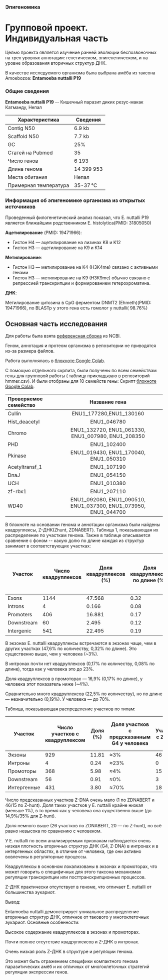 ### Эпигеномика
# Групповой проект. Индивидуальная часть
Целью проекта является изучение ранней эволюции беспозвоночных на трех уровнях аннотации: 
генетическом, эпигенетическом, и на уровне образования вторичных структур ДНК.

В качестве исследуемого организма была выбрана амёба из таксона Amoebozoa: **Entamoeba nuttalli P19**

### Общие сведения

**Entamoeba nuttalli P19** -- Кишечный паразит диких резус-макак Катманду, Непал

|Характеристика |Сведения |
|---|---|
|Contig N50| 		6.9 kb|
|Scaffold N50|		7.7  kb|
|GC |			25%|
|Статей на Pubmed| 35|
|Число генов|  	6 193|
|Длина генома| 	14 399 953 |
|Места обитания| Непал|
|Примерная температура| 35-37 °C|

### Информация об эпигеномике организма из открытых источников

Проведенный филогенетический анализ показал, что E. nuttalli P19 является ближайшим родственником E. histolytica(PMID: 31805050)

**Ацетилирование** (PMID: 19471966):

* Гистон H4 — ацетилирование на лизинах K8 и K12
* Гистон H3 — ацетилирование на K9 и K14

**Метилирование**:

* Гистон H3 — метилирование на K4 (H3K4me) связано с активными генами
* Гистон H3 — метилирование на K9 (H3K9me) обычно связано с репрессией транскрипции и формированием гетерохроматина.

**ДНК**:

Метилирование цитозина в CpG ферментом DNMT2 (Ehmeth)(PMID: 19471966), по BLASTp у этого гена есть гомолог у nuttalli( 98.76%)

## Основная часть исследования
Для работы была взята [референсная сборка](https://www.ncbi.nlm.nih.gov/datasets/genome/GCF_000257125.1/) из NCBI.

Геном, аннотация и протеом организма в репозитории не приводятся из-за размера файлов.

Работа выполнялась в [блокноте Google Colab](https://colab.research.google.com/drive/1rMfy2eWUNt1peTn9JimrwZe1IcxvbS69?usp=sharing).

С помощью отдельного скрпита, были получены по всем семействам гены для групповой работы  ( таблицу прикладываю в репозиторий hmmer.csv).
И были отобраны  для 10 семейств гены:
Скрипт [блокноте Google Colab](https://colab.research.google.com/drive/1rMfy2eWUNt1peTn9JimrwZe1IcxvbS69?usp=sharing).

|Проверяемое семейство|Название гена|
|:------|:--:|
|Cullin  | ENU1_177280,ENU1_130160  |
| Hist_deacetyl |ENU1_046780  |
| Chromo  | ENU1_132720, ENU1_061330, ENU1_007980, ENU1_208350 |
| PHD | ENU1_102400  |
| Pkinase | ENU1_019430, ENU1_170040, ENU1_050310  |
| Acetyltransf_1 | ENU1_107190  |
| DnaJ | ENU1_054150  |
|UCH  | ENU1_010380  |
|zf-rbx1 | ENU1_207110 |
|WD40 | ENU1_092080, ENU1_090510, ENU1_037300, ENU1_073950, ENU1_044700 |


В блокноте на основании генома и аннотации организма были найдены квадруплексы, Z-ДНК(Zhunt, ZDNABERT).
Таблицa 1, показывающая их распределение по участкам генома. Также в таблице описывается сравнение с фоном -- какую долю по длине каждая из структур занимает в соответствующих участках:

| Участок    | Число квадруплексов | Доля квадруплексов (%) | Доля квадруплексов по длине (%) | Предсказания Z-hunt | Доля Z-hunt (%) | Доля Z-ДНК по длине (%) | Число предсказаний ZDNABERT | Доля предсказаний ZDNABERT (%) | Доля предсказаний ZDNABERT по длине (%) |
| ---------- | ------------------- | ---------------------- | ------------------------------- | ------------------- | --------------- | ----------------------- | --------------------------- | ------------------------------ | --------------------------------------- |
| Exons      | 1144                | 47.568                 | 0.32                            | 46                  | 69.697          | 0.01                    | 1                           | 3.704                          | 0.00                                    |
| Introns    | 4                   | 0.166                  | 0.08                            | 0                   | 0.000           | 0.00                    | 0                           | 0.000                          | 0.00                                    |
| Promoters  | 406                 | 16.881                 | 0.17                            | 15                  | 22.727          | 0.01                    | 1                           | 3.704                          | 0.00                                    |
| Downstream | 60                  | 2.495                  | 0.12                            | 3                   | 4.545           | 0.01                    | 0                           | 0.000                          | 0.00                                    |
| Intergenic | 541                 | 22.495                 | 0.19                            | 20                  | 30.303          | 0.01                    | 26                          | 96.296                         | 0.01                                    |

В экзонах E. nuttalli квадруплексы встречаются в экзонах чаще, чем в других участках (47,6% по количеству, 0,32% по длине). Это существенно выше, чем у человека (~3%).

В интронах почти нет квадруплексов (0,17% по количеству, 0,08% по длине), тогда как у человека это до 23%.

Доля квадруплексов в промоторах — 16,9% (0,17% по длине), у человека этот показатель ниже (~4%).

Сравнительно много квадруплексов (22,5% по количеству), но по длине — незначительно (0,19%). У человека — до 70%.

Таблица, показывающая распределение участков по типам:

| Участок     | Число участков с квадруплексом | Доля (%) | Доля участков с предсказанным G4 у человека | Участков с Z-hunt | Доля с Z-hunt (%)| Доля участков с предсказанным ZHUNT у человека | Участков с ZDNABERT | Доля с ZDNABERT (%) | Доля участков с предсказанным ZDNAbert у человека |
| ----------- | ------------------------------ | -------- | ------------------------------------------- | ----------------- | ----------------- | ------------------- |------------------- | ------------------- | ------------------- |
| Экзоны      | 929                            | 11.81    | ≈3%                                         | 46                | 0.59              | 14.9% | 1                   | 0. 01               | ≈10% |
| Интроны     | 4                              | 0.24     | ≈23%                                        | 0                 | 0.00              | 47.1% | 0                   | 0.00                 | ≈30% |
| Промоторы   | 368                            | 5.98     | ≈4%                                         | 15                | 0.24              | 35% | 1                   | 0.02                | ≈30% |
| Downstream  | 56                             | 0.91     | ≈0%                                         | 3                 | 0.05              | 3% | 0                   | 0.00                | ≈0% |
| Интергенные | 431                            | 3.80     | ≈70%                                        | 18                | 0.16              | 0% | 7                   | 0.06                | ≈30% |

Число предсказанных участков Z-DNA очень мало (1 по ZDNABERT и 46/15 по Z-hunt). Доля таких участков у E. nuttalli крайне низкая (меньше 1%), в то время как у человека она существенно выше (до 14,9%/35% для Z-hunt).

Доля немного выше (26 участков по ZDNABERT, 20 — по Z-hunt), но всё равно невысока по сравнению с человеком.

У E. nuttalli по всем анализируемым признакам наблюдается очень низкая плотность вторичных структур ДНК (G4, Z-DNA) в интронах и в интергенных областях, в отличие от человека, где они активно вовлечены в регуляторные процессы.

Квадруплексы в основном локализованы в экзонах и промоторах, что может говорить о специфичных для этого таксона механизмах регуляции транскрипции или посттранскрипционных процессов.

Z-ДНК практически отсутствует в геноме, что отличает E. nuttalli от большинства эукариот.

Вывод:

Entamoeba nuttalli демонстрирует уникальное распределение вторичных структур ДНК, отличное от такового у многоклеточных эукариот. Основные особенности:

Высокое содержание квадруплексов в экзонах и промоторах.

Почти полное отсутствие квадруплексов и Z-ДНК в интронах.

Очень низкая роль Z-ДНК в структуре и регуляции генома.

Это может быть отражением специфики компактного генома паразитических амёб и их отличных от многоклеточных стратегий регуляции экспрессии генов.


